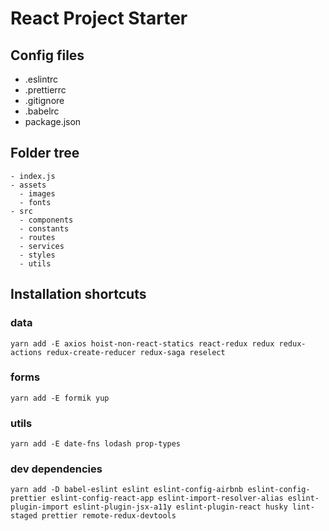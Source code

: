 # React Project Starter

## Config files
* .eslintrc
* .prettierrc
* .gitignore
* .babelrc
* package.json

## Folder tree
```
- index.js
- assets
  - images
  - fonts
- src
  - components
  - constants
  - routes
  - services
  - styles
  - utils
``` 

## Installation shortcuts
### data
```
yarn add -E axios hoist-non-react-statics react-redux redux redux-actions redux-create-reducer redux-saga reselect
```
### forms
```
yarn add -E formik yup
```
### utils
```
yarn add -E date-fns lodash prop-types
```
### dev dependencies
```
yarn add -D babel-eslint eslint eslint-config-airbnb eslint-config-prettier eslint-config-react-app eslint-import-resolver-alias eslint-plugin-import eslint-plugin-jsx-a11y eslint-plugin-react husky lint-staged prettier remote-redux-devtools
```
